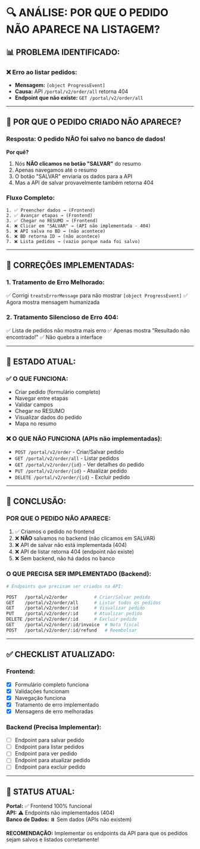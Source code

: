 # 🔍 ANÁLISE: POR QUE O PEDIDO NÃO APARECE NA LISTAGEM?

## 📊 **PROBLEMA IDENTIFICADO:**

### **❌ Erro ao listar pedidos:**
- **Mensagem:** `[object ProgressEvent]`
- **Causa:** API `/portal/v2/order/all` retorna 404
- **Endpoint que não existe:** `GET /portal/v2/order/all`

---

## 🤔 **POR QUE O PEDIDO CRIADO NÃO APARECE?**

### **Resposta: O pedido NÃO foi salvo no banco de dados!**

**Por quê?**
1. Nós **NÃO clicamos no botão "SALVAR"** do resumo
2. Apenas navegamos até o resumo
3. O botão "SALVAR" enviaria os dados para a API
4. Mas a API de salvar provavelmente também retorna 404

### **Fluxo Completo:**
```
1. ✅ Preencher dados → (Frontend)
2. ✅ Avançar etapas → (Frontend)  
3. ✅ Chegar no RESUMO → (Frontend)
4. ❌ Clicar em "SALVAR" → (API não implementada - 404)
5. ❌ API salva no BD → (não acontece)
6. ❌ BD retorna ID → (não acontece)
7. ❌ Lista pedidos → (vazio porque nada foi salvo)
```

---

## 🔧 **CORREÇÕES IMPLEMENTADAS:**

### **1. Tratamento de Erro Melhorado:**
✅ Corrigi `treatsErrorMessage` para não mostrar `[object ProgressEvent]`
✅ Agora mostra mensagem humanizada

### **2. Tratamento Silencioso de Erro 404:**
✅ Lista de pedidos não mostra mais erro
✅ Apenas mostra "Resultado não encontrado!"
✅ Não quebra a interface

---

## 📝 **ESTADO ATUAL:**

### **✅ O QUE FUNCIONA:**
- Criar pedido (formulário completo)
- Navegar entre etapas
- Validar campos
- Chegar no RESUMO
- Visualizar dados do pedido
- Mapa no resumo

### **❌ O QUE NÃO FUNCIONA (APIs não implementadas):**
- `POST /portal/v2/order` - Criar/Salvar pedido
- `GET /portal/v2/order/all` - Listar pedidos
- `GET /portal/v2/order/{id}` - Ver detalhes do pedido
- `PUT /portal/v2/order/{id}` - Atualizar pedido
- `DELETE /portal/v2/order/{id}` - Excluir pedido

---

## 🎯 **CONCLUSÃO:**

### **POR QUE O PEDIDO NÃO APARECE:**
1. ✅ Criamos o pedido no frontend
2. ❌ **NÃO** salvamos no backend (não clicamos em SALVAR)
3. ❌ API de salvar não está implementada (404)
4. ❌ API de listar retorna 404 (endpoint não existe)
5. ❌ Sem backend, não há dados no banco

### **O QUE PRECISA SER IMPLEMENTADO (Backend):**

```bash
# Endpoints que precisam ser criados na API:

POST   /portal/v2/order          # Criar/Salvar pedido
GET    /portal/v2/order/all      # Listar todos os pedidos
GET    /portal/v2/order/:id      # Visualizar pedido
PUT    /portal/v2/order/:id      # Atualizar pedido
DELETE /portal/v2/order/:id      # Excluir pedido
GET    /portal/v2/order/:id/invoice  # Nota fiscal
POST   /portal/v2/order/:id/refund   # Reembolsar
```

---

## ✅ **CHECKLIST ATUALIZADO:**

### **Frontend:**
- [x] Formulário completo funciona
- [x] Validações funcionam
- [x] Navegação funciona
- [x] Tratamento de erro implementado
- [x] Mensagens de erro melhoradas

### **Backend (Precisa Implementar):**
- [ ] Endpoint para salvar pedido
- [ ] Endpoint para listar pedidos
- [ ] Endpoint para ver pedido
- [ ] Endpoint para atualizar pedido
- [ ] Endpoint para excluir pedido

---

## 🚀 **STATUS ATUAL:**

**Portal:** ✅ Frontend 100% funcional  
**API:** ⚠️ Endpoints não implementados (404)  
**Banco de Dados:** ⏸️ Sem dados (APIs não existem)

**RECOMENDAÇÃO:** Implementar os endpoints da API para que os pedidos sejam salvos e listados corretamente!
